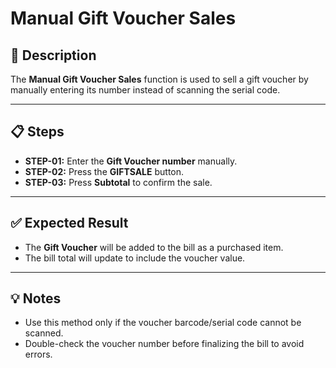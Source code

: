 # Manual Gift Voucher Sales

## 📝 Description
The **Manual Gift Voucher Sales** function is used to sell a gift voucher by manually entering its number instead of scanning the serial code.

---

## 📋 Steps
- **STEP-01:** Enter the **Gift Voucher number** manually.  
- **STEP-02:** Press the **GIFTSALE** button.  
- **STEP-03:** Press **Subtotal** to confirm the sale.  

---

## ✅ Expected Result
- The **Gift Voucher** will be added to the bill as a purchased item.  
- The bill total will update to include the voucher value.  

---

## 💡 Notes
- Use this method only if the voucher barcode/serial code cannot be scanned.  
- Double-check the voucher number before finalizing the bill to avoid errors.  
